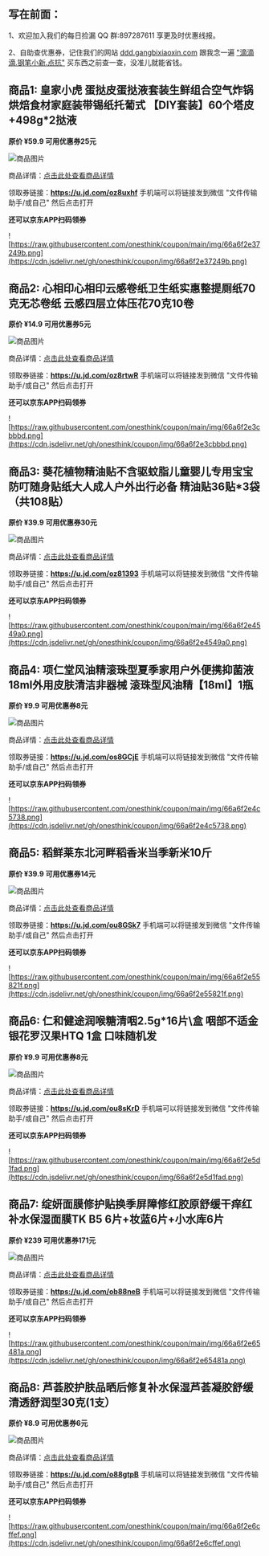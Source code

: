 ## 写在前面：

1、欢迎加入我们的每日捡漏 QQ 群:897287611 享更及时优惠线报。

2、自助查优惠券，记住我们的网站 [ddd.gangbixiaoxin.com](https://ddd.gangbixiaoxin.com) 跟我念一遍 ["滴滴滴.钢笔小新.点抗"](https://ddd.gangbixiaoxin.com) 买东西之前查一查，没准儿就能省钱。

## 商品1: 皇家小虎 蛋挞皮蛋挞液套装生鲜组合空气炸锅烘焙食材家庭装带锡纸托葡式 【DIY套装】60个塔皮+498g*2挞液

**原价 ¥59.9 可用优惠券25元**

![商品图片](http://img14.360buyimg.com/n1/jfs/t1/197072/35/40238/2147159/668d135dFfc0cbeca/cd0d9c579b722415.jpg)

商品详情：[点击此处查看商品详情](https://union-click.jd.com/jdc?e=1003156031&amp;p=JF8BAdQJK1olXgEGVldeAU0XA18IGlodXgMKUlhZCkgTBF9MRANLAjZbERscSkAJHTRQRA1CCVkdDwtCWhVLHTdNTwcKBENeCVAfUg8bBD17Qh0WI3lqKhVUUSNuVSsKbD9XCHpQOlwUWhBFdg5WRw1nPUd2EwIqDFxXDxtxaz5sPlNCIicPbD90aC1_YjNNOWVyEig_VTh1Aj1ObxBlOmFYJBcqQEtkYSYJWyxnB2ZgHSobfiJ_YRtSaAxhJG5nIy0uSDxIfzxzfCcTOE5hIjkCViNFZRB-bFp2GXJ7IDcpQUoeYB1ocixMKkN0PSEkcSh0QA9QfzliFHFBIAY1bT9fYDN_cjNxKU9xFCpfXhMnYjJ3Ql9nRw5nFigIDQlSfgRpTAtVGwoOZF9tC0oXBGYOHF0cWDYyVF5tSSUXAmgJE14RXDYDZF5bC0gUA2kIHVoWVQYyVFZaOJy6u7qCqo6d5NKc3Inkr56ev7uWk2slbQUyVF9cCksTBG4KG2slXQUyV24DZkpEBWwMGFkdM1tJUw0BQRlLbW8AG14cXQ8LUW5fCUoVAV84K1xHLl9EVyAiYDVcCjZgYg1RX3FmFgshWiUVSj1TSS50A1pUJj4cfAxLdGs4G2s)

领取券链接：**https://u.jd.com/oz8uxhf** 手机端可以将链接发到微信 "文件传输助手/或自己" 然后点击打开

**还可以京东APP扫码领券**

![https://raw.githubusercontent.com/onesthink/coupon/main/img/66a6f2e37249b.png](https://cdn.jsdelivr.net/gh/onesthink/coupon/img/66a6f2e37249b.png)

## 商品2: 心相印心相印云感卷纸卫生纸实惠整提厕纸70克无芯卷纸 云感四层立体压花70克10卷

**原价 ¥14.9 可用优惠券5元**

![商品图片](http://img14.360buyimg.com/n1/jfs/t1/174273/8/40677/145070/66207c3bF4233b2c9/e93b9f84d2b8ec6b.jpg)

商品详情：[点击此处查看商品详情](https://union-click.jd.com/jdc?e=1003156031&amp;p=JF8BAdQJK1olXwMEXV5aDUgRBF8IGlodWA4FXVZUD0kWAF9MRANLAjZbERscSkAJHTRQRA1CCVkdDwtCWhVLHTdNTwcKBENeCVAfUg8bVip0XQFLHl97KwddfDZeBxwIGzx2IFBFOlwFVjdSYypNSwRwWWdxI1Y2blxXDxtxaz5sPnFdI1wLWDJkfCp8ciNNOWJqEio_Uix1SgtOey5lPmFbPBcqQEthYW5oWzh3B2FgVS4bayJzYxh7YAxhJGJSLT0USzxuYw9zfCcTOE5hIjkCViNFZRB7bDhiAnFdIDsqUTcQdG1ecixcNkJ0LQsvfz9gXAx6fwthB21HIFwueD91YDN_cjNyKU9xCygkcBMnUBJwYT1mOVNiSiAmVjF3SxxRGy1iLQoOZF9tC0oXBGYOHF0cWDYyVF5tSSUXAW4NGl4WVDYDZF5bC0gUA2kIHVsRVQYyVFZaOJy6u7qCqo6d5NKc3Inkr56ev7uWk2slbQUyVF9cCksTBG4KG2slXQUyV24DZkpEBGxaGFgSM1tJUw0BQBlcbW8JG10SXAcKXW5fCUoVAV84Kw5QIUBYCh0EcTROAxt1Ul9mXQZlNyMLTyUVWzF0XjtQGFZdMVo8ezwfaAk4G2s)

领取券链接：**https://u.jd.com/oz8rtwR** 手机端可以将链接发到微信 "文件传输助手/或自己" 然后点击打开

**还可以京东APP扫码领券**

![https://raw.githubusercontent.com/onesthink/coupon/main/img/66a6f2e3cbbbd.png](https://cdn.jsdelivr.net/gh/onesthink/coupon/img/66a6f2e3cbbbd.png)

## 商品3: 葵花植物精油贴不含驱蚊脂儿童婴儿专用宝宝防叮随身贴纸大人成人户外出行必备 精油贴36贴*3袋（共108贴）

**原价 ¥39.9 可用优惠券30元**

![商品图片](http://img14.360buyimg.com/n1/jfs/t1/243688/18/9968/184267/665d92d6F903cc0db/f3890824ff3c649f.jpg)

商品详情：[点击此处查看商品详情](https://union-click.jd.com/jdc?e=1003156031&amp;p=JF8BAd4JK1olXwQBVV9YDEwQB18IGlsUWQIKU1dbDUkVAl9MRANLAjZbERscSkAJHTRQRA1CCVkdDwtCWhVLHTdNTwcKBENeCVAfUg8bXmYKWwtzCnZHPQ4WSRBXdi98aCJdVFh6OlwBATYeZ2ZsTVNoBGJUVioua1xXDxtxazliLnVBIic1Wz9edCp8RCtNOWVmEj0vUih1AhNOey5lNGFYJBcqaktnYSZgWztnB2BgHV8baAN8dBhRYAxhJGJRLS0iTD9udw1zfCcTOE5hIjkCViNFZRNvbxJcHGZwIykpUT8QdwZ4cjtxKQNiJiUvcShzF2x_byJILXFhIx8pajdHYzdrXC9sOW92DT0afiJ3ZRRoD1lgSQR3ZF1ffxIRYhxLflhnQ29ZTgU9YQgXcw8EF2sUbQUDVFlUDkwRCmo4K1sVbUdsVF9dC0wSA2o4GmsVWwUBV15bCE0VAGwMK1sdWjbV-eaIgvrCi9bchdPC5KHX3eKJlsMnM18LK1sUXAQCUFlcCksnM28LK1glA2gDB1hfCRhAAgFVUFxGAU1eATBdAEkXBm0JHVklXwcDVlxtOHtKCm1ISz1CLUNrBBUcUwtiQxt7YhMcA35sVgJUdUJzCgteEyZMOVAAIC0-OEsn)

领取券链接：**https://u.jd.com/oz81393** 手机端可以将链接发到微信 "文件传输助手/或自己" 然后点击打开

**还可以京东APP扫码领券**

![https://raw.githubusercontent.com/onesthink/coupon/main/img/66a6f2e4549a0.png](https://cdn.jsdelivr.net/gh/onesthink/coupon/img/66a6f2e4549a0.png)

## 商品4: 项仁堂风油精滚珠型夏季家用户外便携抑菌液18ml外用皮肤清洁非器械 滚珠型风油精【18ml】1瓶

**原价 ¥9.9 可用优惠券8元**

![商品图片](http://img14.360buyimg.com/n1/jfs/t1/228308/40/16730/122259/66388bf3Fa71ed6ec/8e83274fa8dec251.jpg)

商品详情：[点击此处查看商品详情](https://union-click.jd.com/jdc?e=1003156031&amp;p=JF8BAa4JK1olXwMLVlpZCksUAl8IGlsUXg8LXVdcC00TC19MRANLAjZbERscSkAJHTRQRA1CCVkdDwtCWhVLHTdNTwcKBENeCVAfUg8bfDxzXyRcBlRRAykGAElgRBsOHCRvXHIBOlw2YThESyxsch5mCmVpJgIKUVxXDxtxazliLlNeIjcLWzxkVi5_YgFNOWJ-EiovUht1ShdOeBBlP2FbJBcrekpwYSZOWy9dAH9gHQwbf0lNahtBZAxhJGJhIxcmSz9uVQhzfSdrCllqMzwqAU1xcRtQbDhyHXJrBjoqUTxXdG58D1lgbU16IiInazh8YTUSZSl3FEd1CgsmSCsbD18JK1gUXQELUllbAU4nM28IKxp7XQABVlZfAEMnAl8IHVgWXgYEVFhbAE8fM28AHGvC8L7X3u-IgPLDneffovzA1LrWytZtOHsUM28JGlkVWQEDVl5tOEsUM2w4RTUUDg4CV18PDyVKSGhbRFkdH2gCXF5YC0MXAGY4GVoUXwQyZG4iWzBTfCZTSQhCKl0KVikafE0QfBUJb1h7X21rJw0VSy9-RhxfeDBnAVFbZF5t)

领取券链接：**https://u.jd.com/os8GCjE** 手机端可以将链接发到微信 "文件传输助手/或自己" 然后点击打开

**还可以京东APP扫码领券**

![https://raw.githubusercontent.com/onesthink/coupon/main/img/66a6f2e4c5738.png](https://cdn.jsdelivr.net/gh/onesthink/coupon/img/66a6f2e4c5738.png)

## 商品5: 稻鲜莱东北河畔稻香米当季新米10斤

**原价 ¥39.9 可用优惠券14元**

![商品图片](http://img14.360buyimg.com/n1/jfs/t1/68151/28/27080/126820/669e1450Fadc894f8/ec5759b470252f41.jpg)

商品详情：[点击此处查看商品详情](https://union-click.jd.com/jdc?e=1003156031&amp;p=JF8BAd4JK1olXwIDUlhYAUsfAF8IGlsVXAMDUV5fDUwQBl9MRANLAjZbERscSkAJHTRQRA1CCVkdDwtCWhVLHTdNTwcKBENeCVAfUg8bXmYKWwtzCnZHPQ4WCjkXUBZ8aC5GJ05EOlwBATYeZ2ZsTVNoBHZEUyE8a1xXDxtxazliPmFCIDc9ajxedDF_GTtNOWVEEj4VVT11Ah9OeD5lP2FbLBcqekpHYW5gWy1nB2ZgVTYbf0lBZRhRaAxhJGJSIBc6TT9ucwpzfCcTOE5hIjkCViNFZRNobCh9WGVgMy09UShIdA10cjthPkNiLSY4aDhvChgKYwhiKXIWVyk9Vzhudw1rXC98D2F2JwsafBRzZRRoD1lgSQR3ZCdZaTVTSDhyeA9BNQJhDgcWcCMXcCkEF2sUbQUDVFlUDkwRCmo4K1sVbUdsVFhYCkkTCmY4GmsVWwUBV15bCEIWBW8JK1sdWjbV-eaIgvrCi9bchdPC5KHX3eKJlsMnM18LK1sUXAQCUFlcCksnM28LK1glA2gDB1hfCRhABgFVUFxGAgJWUTBdAEkXA2YMGlklXwcDVlxtOHtKCm1ISz1CLUNrBBVfektEeht7bghvFUBsVgJUdUJzCgteEyZMLUAFKz8-OEsn)

领取券链接：**https://u.jd.com/ou8GSk7** 手机端可以将链接发到微信 "文件传输助手/或自己" 然后点击打开

**还可以京东APP扫码领券**

![https://raw.githubusercontent.com/onesthink/coupon/main/img/66a6f2e55821f.png](https://cdn.jsdelivr.net/gh/onesthink/coupon/img/66a6f2e55821f.png)

## 商品6: 仁和健途润喉糖清咽2.5g*16片\盒 咽部不适金银花罗汉果HTQ 1盒 口味随机发

**原价 ¥9.9 可用优惠券8元**

![商品图片](http://img14.360buyimg.com/n1/jfs/t1/217222/14/32679/113272/648c2e5fF5c612b52/fb99cbae9f66b4a6.jpg)

商品详情：[点击此处查看商品详情](https://union-click.jd.com/jdc?e=1003156031&amp;p=JF8BAasJK1olXgAFUF5bD0sSAF8IGloXXw8FUVhYDkgWBF9MRANLAjZbERscSkAJHTRQRA1CCVkdDwtCWhVLHTdNTwcKBENeCVAfUg8bSDlfYAFyX1xgVlglYRRtag1_HgRuWE5COlwCVA9BcRBOUjgdOUdaIj4ealxXDxtxaz5iFG1eI1w9bD9keC18cjNNOWJ-EiovUht1ShdOeBBlP2FbJBcrekpwYSZOWy9dAH9gHQwbf0lNahtBZAxhJGJhIxcmSz9uVQhzfSdrCllqMzwqAU1xcRtQbDhyHXJrBjoqUTxXdG58D1lgbXNXIyw6WyJtYxVMXyxJNEdgCxc-WzsbD18JK1gUXQELUllbAU4nM28IKxp7XgMGUVxtCXsXBWwLGFsTXQ8AUVZYOEsfBF_ftuPA17fX3OeJlsPAusjdkufBw44yZG5eOEsWAm0IH1wUXwYyZF5eOEgnXQEJSF5CVA4HBDAAQ0xEXGlTRjUVVQYAUVdUCk0nAW4JGVklbTZJAgkmUiwVWQ0KHSN8AnxrNilYVzASSy9mGQRJGVBwKxgUa0NzQjd-exh3bQYy)

领取券链接：**https://u.jd.com/ou8sKrD** 手机端可以将链接发到微信 "文件传输助手/或自己" 然后点击打开

**还可以京东APP扫码领券**

![https://raw.githubusercontent.com/onesthink/coupon/main/img/66a6f2e5d1fad.png](https://cdn.jsdelivr.net/gh/onesthink/coupon/img/66a6f2e5d1fad.png)

## 商品7: 绽妍面膜修护贴换季屏障修红胶原舒缓干痒红补水保湿面膜TK B5 6片+妆蓝6片+小水库6片

**原价 ¥239 可用优惠券171元**

![商品图片](http://img14.360buyimg.com/n1/jfs/t1/243622/7/15255/98057/6694f3d5F660e67de/19ad5e22a603e217.jpg)

商品详情：[点击此处查看商品详情](https://union-click.jd.com/jdc?e=1003156031&amp;p=JF8BAdQJK1olXwQKUlxdDkgVAl8IGlsUVQELVFxUC0gRCl9MRANLAjZbERscSkAJHTRQRA1CCVkdDwtCWhVLHTdNTwcKBENeCVAfUg8bBQ4IT1h3K38ELQQge0gTCml0GiF0PkR_OlwaWy52XQsPQy9TLm1YMSkmTFxXDxtxazliLk9cIjcpaDJkVi1_RA1NOWJyEik_VTt1Sj1OeC5lO2FYNBcpQEpyYW58Wy13B2NgVT4bfyJrYRh7bAxhJG5nIy1dVz9IfwhzfCcTOE5hIjkCViNFZRNhYj92A2YAJA09UiMedwZwcjtMGw5iLQsvfzhjBgx6fzxiLnlBIDcEcTxfYDN_cjNFKU9lESlfXhMneAp0bT9rInNhJhZaXg92ACsIQxNwCwoOZF9tC0oXBGYOHF0cWDYyVF5tSSUXBmwLHVwdVTYDZF5bC0gUA2kIEl8SWAYyVFZaOJy6u7qCqo6d5NKc3Inkr56ev7uWk2slbQUyVF9cCksTBG4KG2slXQUyV24DZkpEBW0IHlwSM1tJUw0CAE0SbW8AGVsUXwECVW5fCUoVAV84K110XVIBNigkDjJNfhwLH1ITIQd4NT0fdSUVRDxtegVxWl52Ei02Ui5geCs4G2s)

领取券链接：**https://u.jd.com/ob88neB** 手机端可以将链接发到微信 "文件传输助手/或自己" 然后点击打开

**还可以京东APP扫码领券**

![https://raw.githubusercontent.com/onesthink/coupon/main/img/66a6f2e65481a.png](https://cdn.jsdelivr.net/gh/onesthink/coupon/img/66a6f2e65481a.png)

## 商品8: 芦荟胶护肤品晒后修复补水保湿芦荟凝胶舒缓 清透舒润型30克(1支）

**原价 ¥8.9 可用优惠券6元**

![商品图片](http://img14.360buyimg.com/n1/jfs/t1/246274/14/10810/54437/665e7b25F70e4be95/fd1dd8807ba2d4b2.jpg)

商品详情：[点击此处查看商品详情](https://union-click.jd.com/jdc?e=1003156031&amp;p=JF8BAdQJK1olXwMEXV9ZDkkUB18IGlsUWQEGVlpZD0wRAV9MRANLAjZbERscSkAJHTRQRA1CCVkdDwtCWhVLHTdNTwcKBENeCVAfUg8bRBNrWitLWHsCUgACfSJTXi9oRV9MK0FQOlxbCiBrejpsTQtPOHR3KicKfFxXDxtxazliLnVcIychbj90fDF_RCdNOWV-EikVUil1Sh9ObBBmL2FYBhcqQEpxYSZwWyxNB2RgHV8bfzJwcwxsbAxhJGJRIz0iVj1udzxzfCcTOE5hIjkCViNFZRB4eBJiHWVKND4-UUtIdw10ci9MNQ90NikkfD9rBhhhcz9hFGFcIwYmezxfYDN_cid3KU9pECg0eBMnAzxBYwFpXmRiICAPSUtHRGZcfTxlCwoOZF9tC0oXBGYOHF0cWDYyVF5tSSUXBGYMHFkQWTYDZF5bC0gUA2kIEl0XVAYyVFZaOJy6u7qCqo6d5NKc3Inkr56ev7uWk2slbQUyVF9cCksTBG4KG2slXQUyV24DZkpEBWwBGVgcM1tJUw0CWBBKbW8IE1gVXwAHXG5fCUoVAV84KxxpPkdyClsgCE1JXBphXwZVPVgGDSgaWiUVBW1jZyJAOVBSDjsvfTVuVBs4G2s)

领取券链接：**https://u.jd.com/o88gtpB** 手机端可以将链接发到微信 "文件传输助手/或自己" 然后点击打开

**还可以京东APP扫码领券**

![https://raw.githubusercontent.com/onesthink/coupon/main/img/66a6f2e6cffef.png](https://cdn.jsdelivr.net/gh/onesthink/coupon/img/66a6f2e6cffef.png)

